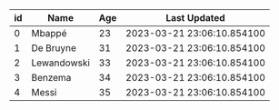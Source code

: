 |            id       | Name        |         Age | Last Updated               |
|---------------------|-------------|-------------|----------------------------|
|             0       | Mbappé      |    23       | 2023-03-21 23:06:10.854100 |
|             1       | De Bruyne   |    31       | 2023-03-21 23:06:10.854100 |
|             2       | Lewandowski |    33       | 2023-03-21 23:06:10.854100 |
|             3       | Benzema     |    34       | 2023-03-21 23:06:10.854100 |
|             4       | Messi       |    35       | 2023-03-21 23:06:10.854100 |